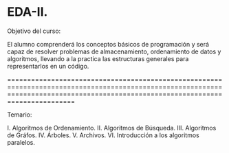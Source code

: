 # EDA-II.

Objetivo del curso:

El alumno comprenderá los conceptos básicos de programación y será capaz de resolver
problemas de almacenamiento, ordenamiento de datos y algoritmos, llevando a la practica
las estructuras generales para representarlos en un código.

===================================================================================================================================================================================

Temario:

I. Algoritmos de Ordenamiento.
II. Algoritmos de Búsqueda.
III. Algoritmos de Gráfos.
IV. Árboles.
V. Archivos.
VI. Introducción a los algoritmos paralelos.
